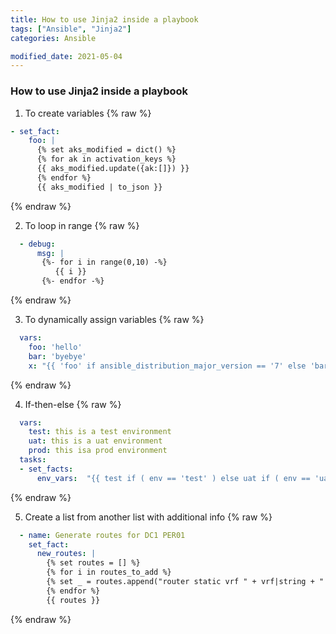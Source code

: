 ```yaml
---
title: How to use Jinja2 inside a playbook
tags: ["Ansible", "Jinja2"]
categories: Ansible

modified_date: 2021-05-04
---
```

### How to use Jinja2 inside a playbook

1. To create variables
{% raw %}
```yaml
- set_fact:
    foo: |
      {% set aks_modified = dict() %}
      {% for ak in activation_keys %}
      {{ aks_modified.update({ak:[]}) }}
      {% endfor %}
      {{ aks_modified | to_json }}
```
{% endraw %}

2. To loop in range
{% raw %}
```yaml
  - debug:
      msg: |
       {%- for i in range(0,10) -%}
          {{ i }}
       {%- endfor -%}
```
{% endraw %}

3. To dynamically assign variables
{% raw %}
```yaml
  vars:
    foo: 'hello'
    bar: 'byebye'
    x: "{{ 'foo' if ansible_distribution_major_version == '7' else 'bar' }}"
```
{% endraw %}

4. If-then-else
{% raw %}
```yaml
  vars:
    test: this is a test environment
    uat: this is a uat environment
    prod: this isa prod environment
  tasks:
  - set_facts:
      env_vars:  "{{ test if ( env == 'test' ) else uat if ( env == 'uat' ) else prod if ( env == 'prod' ) }}"
```
{% endraw %}

5. Create a list from another list with additional info
{% raw %}
```yaml
  - name: Generate routes for DC1 PER01
    set_fact:
      new_routes: |
        {% set routes = [] %}
        {% for i in routes_to_add %}
        {% set _ = routes.append("router static vrf " + vrf|string + " address-family ipv4 unicast " + i + " " + bundle + "." + vlan|string + " " + firewall) %}
        {% endfor %}
        {{ routes }}
```
{% endraw %}